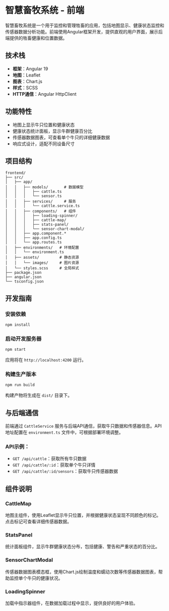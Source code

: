 # 智慧畜牧系统 - 前端

智慧畜牧系统是一个用于监控和管理牲畜的应用，包括地图显示、健康状态监控和传感器数据分析功能。前端使用Angular框架开发，提供直观的用户界面，展示后端提供的牲畜健康和位置数据。

## 技术栈

- **框架**：Angular 19
- **地图**：Leaflet
- **图表**：Chart.js
- **样式**：SCSS
- **HTTP通信**：Angular HttpClient

## 功能特性

- 地图上显示牛只位置和健康状态
- 健康状态统计面板，显示牛群健康百分比
- 传感器数据图表，可查看单个牛只的详细健康数据
- 响应式设计，适配不同设备尺寸

## 项目结构

```
frontend/
├── src/
│   ├── app/
│   │   ├── models/       # 数据模型
│   │   │   ├── cattle.ts
│   │   │   └── sensor.ts
│   │   ├── services/     # 服务
│   │   │   └── cattle.service.ts
│   │   ├── components/   # 组件
│   │   │   ├── loading-spinner/
│   │   │   ├── cattle-map/
│   │   │   ├── stats-panel/
│   │   │   └── sensor-chart-modal/
│   │   ├── app.component.*
│   │   ├── app.config.ts
│   │   └── app.routes.ts
│   ├── environments/   # 环境配置
│   │   └── environment.ts
│   ├── assets/         # 静态资源
│   │   └── images/     # 图片资源
│   └── styles.scss     # 全局样式
├── package.json
├── angular.json
└── tsconfig.json
```

## 开发指南

### 安装依赖

```bash
npm install
```

### 启动开发服务器

```bash
npm start
```

应用将在 `http://localhost:4200` 运行。

### 构建生产版本

```bash
npm run build
```

构建产物将生成在 `dist/` 目录下。

## 与后端通信

前端通过 `CattleService` 服务与后端API通信，获取牛只数据和传感器信息。API地址配置在 `environment.ts` 文件中，可根据部署环境调整。

### API示例：

- `GET /api/cattle`：获取所有牛只数据
- `GET /api/cattle/:id`：获取单个牛只详情
- `GET /api/cattle/:id/sensors`：获取牛只传感器数据

## 组件说明

### CattleMap

地图主组件，使用Leaflet显示牛只位置，并根据健康状态呈现不同颜色的标记。点击标记可查看详细传感器数据。

### StatsPanel

统计面板组件，显示牛群健康状态分布，包括健康、警告和严重状态的百分比。

### SensorChartModal

传感器数据图表模态框，使用Chart.js绘制温度和蠕动次数等传感器数据图表，帮助监控单个牛只的健康状况。

### LoadingSpinner

加载中指示器组件，在数据加载过程中显示，提供良好的用户体验。
